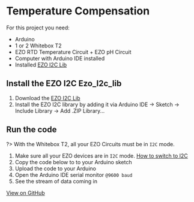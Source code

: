# Temperature Compensation

For this project you need:
* Arduino
* 1 or 2 Whitebox T2
* EZO RTD Temperature Circuit + EZO pH Circuit
* Computer with Arduino IDE installed
* Installed [<i class="fas fa-file-download"></i> EZO I2C Lib](https://github.com/Atlas-Scientific/Ezo_I2c_lib/archive/master.zip)

## Install the EZO I2C Ezo_I2c_lib
1. Download the [<i class="fas fa-file-download"></i> EZO I2C Lib](https://github.com/Atlas-Scientific/Ezo_I2c_lib/archive/master.zip)
1. Install the EZO I2C library by adding it via Arduino IDE -> Sketch -> Include Library -> Add .ZIP Library...

## Run the code
?> With the Whitebox T2, all your EZO Circuits must be in `I2C` mode.

1. Make sure all your EZO devices are in `I2C` mode. [How to switch to I2C](protocols.md)
1. Copy the code below to to your Arduino sketch
1. Upload the code to your Arduino
1. Open the Arduino IDE serial monitor `@9600 baud`
1. See the stream of data coming in

[](https://raw.githubusercontent.com/whitebox-labs/whitebox-arduino-example-code/main/temperature-compensation/temperature-compensation.ino ':include :type=code arduino')

[<i class="fab fa-github"></i> View on GitHub](https://github.com/whitebox-labs/whitebox-arduino-example-code/blob/main/temperature-compensation/temperature-compensation.ino)
